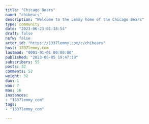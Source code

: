 ```yaml
---
title: "Chicago Bears" 
name: "chibears"
description: "Welcome to the Lemmy home of the Chicago Bears"
type: community
date: "2023-06-23 01:18:54"
draft: false
nsfw: false
actor_id: "https://1337lemmy.com/c/chibears"
host: 1337lemmy.com
lastmod: "0001-01-01 00:00:00"
published: "2023-06-05 19:47:10"
subscribers: 55
posts: 32
comments: 53
weight: 32
dau: 1
wau: 7
mau: 16
instances:
- "1337lemmy_com"
tags: 
- "1337lemmy_com"

---
```

